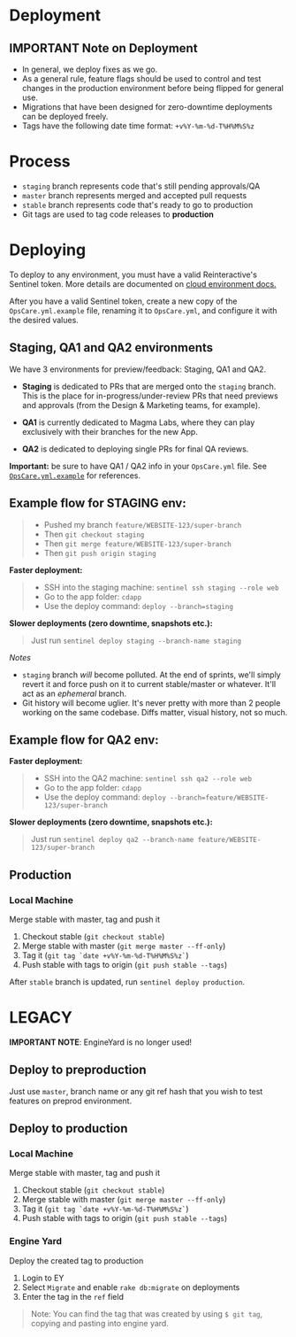 # Deployment

## IMPORTANT Note on Deployment

- In general, we deploy fixes as we go.
- As a general rule, feature flags should be used to control and test changes in the production environment before being flipped for general use.
- Migrations that have been designed for zero-downtime deployments can be deployed freely.
- Tags have the following date time format: `+v%Y-%m-%d-T%H%M%S%z`

# Process

- `staging` branch represents code that's still pending approvals/QA
- `master` branch represents merged and accepted pull requests
- `stable` branch represents code that's ready to go to production
- Git tags are used to tag code releases to **production**


# Deploying

To deploy to any environment, you must have a valid Reinteractive's Sentinel token. More details are documented on [cloud environment docs.](cloud-environments.md)

After you have a valid Sentinel token, create a new copy of the `OpsCare.yml.example` file, renaming it to `OpsCare.yml`, and configure it with the desired values.

## Staging, QA1 and QA2 environments

We have 3 environments for preview/feedback: Staging, QA1 and QA2.

- **Staging** is dedicated to PRs that are merged onto the `staging` branch. This is the place for in-progress/under-review PRs that need previews and approvals (from the Design & Marketing teams, for example).

- **QA1** is currently dedicated to Magma Labs, where they can play exclusively with their branches for the new App.

- **QA2** is dedicated to deploying single PRs for final QA reviews.

**Important:** be sure to have QA1 / QA2 info in your `OpsCare.yml` file. See [`OpsCare.yml.example`](https://github.com/fameandpartners/website/blob/master/OpsCare.yml.example) for references.

## Example flow for STAGING env:

> - Pushed my branch `feature/WEBSITE-123/super-branch`
> - Then `git checkout staging`
> - Then `git merge feature/WEBSITE-123/super-branch`
> - Then `git push origin staging`

**Faster deployment:**

> - SSH into the staging machine: `sentinel ssh staging --role web`
> - Go to the app folder: `cdapp`
> - Use the deploy command: `deploy --branch=staging`

**Slower deployments (zero downtime, snapshots etc.):**

> Just run `sentinel deploy staging --branch-name staging`

*_Notes_*

- `staging` branch *will* become polluted. At the end of sprints, we'll simply revert it and force push on it to current stable/master or whatever. It'll act as an *ephemeral* branch.
- Git history will become uglier. It's never pretty with more than 2 people working on the same codebase. Diffs matter, visual history, not so much.

## Example flow for QA2 env:

**Faster deployment:**

> - SSH into the QA2 machine: `sentinel ssh qa2 --role web`
> - Go to the app folder: `cdapp`
> - Use the deploy command: `deploy --branch=feature/WEBSITE-123/super-branch`

**Slower deployments (zero downtime, snapshots etc.):**

> Just run `sentinel deploy qa2 --branch-name feature/WEBSITE-123/super-branch`


## Production

### Local Machine

Merge stable with master, tag and push it

1. Checkout stable (`git checkout stable`)
1. Merge stable with master (`git merge master --ff-only`)
1. Tag it (`` git tag `date +v%Y-%m-%d-T%H%M%S%z` ``)
1. Push stable with tags to origin (`git push stable --tags`)

After `stable` branch is updated, run `sentinel deploy production`. 

# LEGACY

**IMPORTANT NOTE**: EngineYard is no longer used!

## Deploy to preproduction

Just use `master`, branch name or any git ref hash that you wish to test features on preprod environment.

## Deploy to production

### Local Machine

Merge stable with master, tag and push it

1. Checkout stable (`git checkout stable`)
1. Merge stable with master (`git merge master --ff-only`)
1. Tag it (`` git tag `date +v%Y-%m-%d-T%H%M%S%z` ``)
1. Push stable with tags to origin (`git push stable --tags`)

### Engine Yard

Deploy the created tag to production

1. Login to EY
1. Select `Migrate` and enable `rake db:migrate` on deployments
1. Enter the tag in the `ref` field

> Note: You can find the tag that was created by using `$ git tag`, copying and pasting into engine yard.
